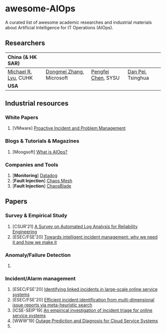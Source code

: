 # awesome-AIOps
A curated list of awesome academic researches and industrial materials about Artificial Intelligence for IT Operations (AIOps).

## Researchers
| China (& HK SAR) | |||
| :---------| :------ | :------ | :------ |
| [Michael R. Lyu](http://www.cse.cuhk.edu.hk/lyu/), CUHK | [Dongmei Zhang](https://www.microsoft.com/en-us/research/people/dongmeiz/), Microsoft | [Pengfei Chen](http://sdcs.sysu.edu.cn/content/3747), SYSU | [Dan Pei](https://netman.aiops.org/~peidan/), Tsinghua |
| **USA** ||||


## Industrial resources
### White Papers
1. [VMware] [Proactive Incident and Problem Management](https://docplayer.net/8854482-Proactive-incident-and-problem-management.html)

### Blogs & Tutorials & Magazines
1. [Moogsoft] [What is AIOps?](https://www.moogsoft.com/resources/aiops/guide/everything-aiops/)

### Companies and Tools
1. [**Monitoring**] [Datadog](https://www.datadoghq.com/)
1. [**Fault Injection**] [Chaos Mesh](https://github.com/chaos-mesh/chaos-mesh)
1. [**Fault Injection**] [ChaosBlade](https://github.com/chaosblade-io/chaosblade)


## Papers
### Survey & Empirical Study
1. [CSUR'21] [A Survey on Automated Log Analysis for Reliability Engineering](https://arxiv.org/abs/2009.07237)
1. [ESEC/FSE'20] [Towards intelligent incident management: why we need it and how we make it](https://dl.acm.org/doi/abs/10.1145/3368089.3417055)



### Anomaly/Failure Detection
1. 

### Incident/Alarm management
1. [ESEC/FSE'20] [Identifying linked incidents in large-scale online service systems](https://dl.acm.org/doi/10.1145/3368089.3409768)
1. [ESEC/FSE'20] [Efficient incident identification from multi-dimensional issue reports via meta-heuristic search](https://dl.acm.org/doi/abs/10.1145/3368089.3409741)
1. [ICSE-SEIP'19] [An empirical investigation of incident triage for online service systems](https://dl.acm.org/doi/10.1109/ICSE-SEIP.2019.00020)
1. [WWW'19] [Outage Prediction and Diagnosis for Cloud Service Systems](https://dl.acm.org/doi/10.1145/3308558.3313501)
2. 

